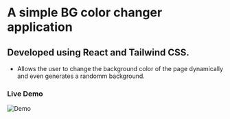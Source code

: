 # A simple BG color changer application

## Developed using React and Tailwind CSS.

- Allows the user to change the background color of the page dynamically and even generates a randomm background.

### Live Demo

![Demo](https://github.com/ObsidianFury001/BG-Color-Changer/blob/master/Live_demo.gif)
